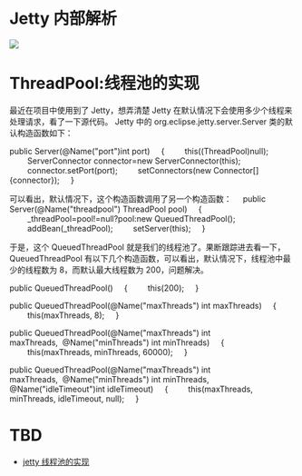 # Jetty 内部解析

![](http://www.eclipse.org/jetty/documentation/current/images/Jetty_DeployManager_DeploymentManager_Roles.png)

# ThreadPool:线程池的实现

最近在项目中使用到了 Jetty，想弄清楚 Jetty 在默认情况下会使用多少个线程来处理请求，看了一下源代码。
Jetty 中的 org.eclipse.jetty.server.Server 类的默认构造函数如下：

public Server(@Name("port")int port)
    {
        this((ThreadPool)null);
        ServerConnector connector=new ServerConnector(this);
        connector.setPort(port);
        setConnectors(new Connector[]{connector});
    }

可以看出，默认情况下，这个构造函数调用了另一个构造函数：
    public Server(@Name("threadpool") ThreadPool pool)
    {
        _threadPool=pool!=null?pool:new QueuedThreadPool();
        addBean(\_threadPool);
        setServer(this);
    }

于是，这个 QueuedThreadPool 就是我们的线程池了。果断跟踪进去看一下，QueuedThreadPool 有以下几个构造函数，可以看出，默认情况下，线程池中最少的线程数为 8，而默认最大线程数为 200，问题解决。

public QueuedThreadPool()
    {
        this(200);
    }

public QueuedThreadPool(@Name("maxThreads") int maxThreads)
    {
        this(maxThreads, 8);
    }

public QueuedThreadPool(@Name("maxThreads") int maxThreads,  @Name("minThreads") int minThreads)
    {
        this(maxThreads, minThreads, 60000);
    }

public QueuedThreadPool(@Name("maxThreads") int maxThreads,  @Name("minThreads") int minThreads, @Name("idleTimeout")int idleTimeout)
    {
        this(maxThreads, minThreads, idleTimeout, null);
    }

# TBD

- [jetty 线程池的实现](http://blog.csdn.net/pwlazy/article/details/7166395)
